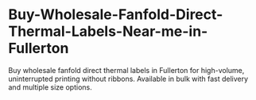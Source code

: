 # Buy-Wholesale-Fanfold-Direct-Thermal-Labels-Near-me-in-Fullerton
Buy wholesale fanfold direct thermal labels in Fullerton for high-volume, uninterrupted printing without ribbons. Available in bulk with fast delivery and multiple size options.          
